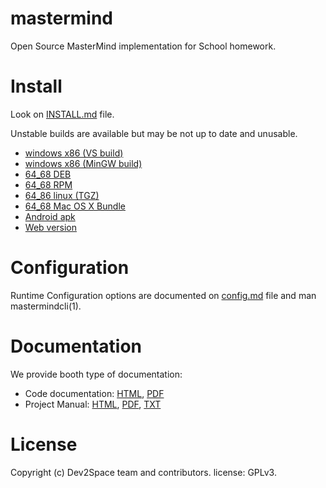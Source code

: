 # mastermind

Open Source MasterMind implementation for School homework.

# Install

Look on [INSTALL.md](INSTALL.md) file.

Unstable builds are available but may be not up to date and unusable.
- [windows x86 (VS build)](http://lejenome.me/tests/MasterMind-msvc.exe)
- [windows x86 (MinGW build)](http://lejenome.me/tests/MasterMind-mingw.exe)
- [64_68 DEB](http://lejenome.me/tests/MasterMind.deb)
- [64_68 RPM](http://lejenome.me/tests/MasterMind.rpm)
- [64_86 linux (TGZ)](http://lejenome.me/tests/MasterMind.tar.gz)
- [64_68 Mac OS X Bundle](http://lejenome.me/tests/MasterMind.dmg)
- [Android apk](http://lejenome.me/tests/MasterMind.apk)
- [Web version](http://lejenome.me/tests/mastermindsdl.html)

# Configuration

Runtime Configuration options are documented on [config.md](doc/config.md) file
and man mastermindcli(1).

# Documentation

We provide booth type of documentation:
- Code documentation: [HTML](http://lejenome.me/tests/MasterMind-html),
  [PDF](http://lejenome.me/tests/Mastermind.pdf)
- Project Manual: [HTML](http://lejenome.me/tests/manual-mastermind), [PDF](http://lejenome.me/tests/manual-mastermind.pdf), [TXT](http://lejenome.me/tests/manual-mastermind.txt)

# License

Copyright (c) Dev2Space team and contributors. license: GPLv3.

